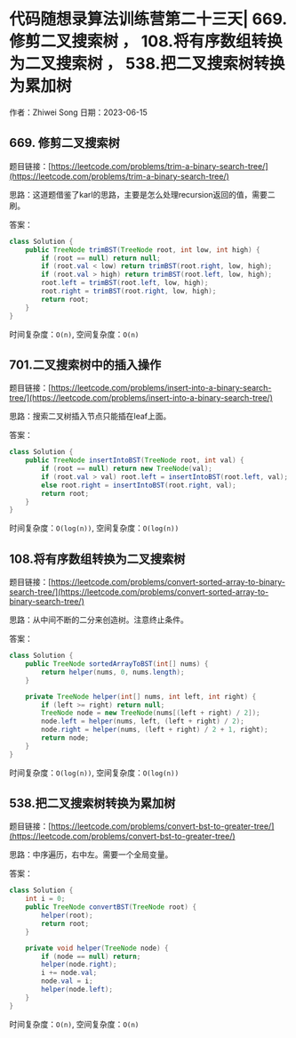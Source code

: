 # 代码随想录算法训练营第二十三天| 669. 修剪二叉搜索树 ， 108.将有序数组转换为二叉搜索树 ， 538.把二叉搜索树转换为累加树 
作者：Zhiwei Song 
日期：2023-06-15

## 669. 修剪二叉搜索树
题目链接：[https://leetcode.com/problems/trim-a-binary-search-tree/](https://leetcode.com/problems/trim-a-binary-search-tree/)

思路：这道题借鉴了karl的思路，主要是怎么处理recursion返回的值，需要二刷。

答案：

```java
class Solution {
    public TreeNode trimBST(TreeNode root, int low, int high) {
        if (root == null) return null;
        if (root.val < low) return trimBST(root.right, low, high);
        if (root.val > high) return trimBST(root.left, low, high);
        root.left = trimBST(root.left, low, high);
        root.right = trimBST(root.right, low, high);
        return root;
    }
}
```

时间复杂度：``O(n)``, 空间复杂度：``O(n)``

## 701.二叉搜索树中的插入操作 
题目链接：[https://leetcode.com/problems/insert-into-a-binary-search-tree/](https://leetcode.com/problems/insert-into-a-binary-search-tree/)

思路：搜索二叉树插入节点只能插在leaf上面。

答案：

```java
class Solution {
    public TreeNode insertIntoBST(TreeNode root, int val) {
        if (root == null) return new TreeNode(val);
        if (root.val > val) root.left = insertIntoBST(root.left, val);
        else root.right = insertIntoBST(root.right, val);
        return root;
    }
}
```

时间复杂度：``O(log(n))``, 空间复杂度：``O(log(n))``

## 108.将有序数组转换为二叉搜索树
题目链接：[https://leetcode.com/problems/convert-sorted-array-to-binary-search-tree/](https://leetcode.com/problems/convert-sorted-array-to-binary-search-tree/)

思路：从中间不断的二分来创造树。注意终止条件。

答案：

```java
class Solution {
    public TreeNode sortedArrayToBST(int[] nums) {
        return helper(nums, 0, nums.length);
    }

    private TreeNode helper(int[] nums, int left, int right) {
        if (left >= right) return null;
        TreeNode node = new TreeNode(nums[(left + right) / 2]);
        node.left = helper(nums, left, (left + right) / 2);
        node.right = helper(nums, (left + right) / 2 + 1, right);
        return node;
    }
}
```

时间复杂度：``O(log(n))``, 空间复杂度：``O(log(n))``

## 538.把二叉搜索树转换为累加树
题目链接：[https://leetcode.com/problems/convert-bst-to-greater-tree/](https://leetcode.com/problems/convert-bst-to-greater-tree/)

思路：中序遍历，右中左。需要一个全局变量。

答案：

```java
class Solution {
    int i = 0;
    public TreeNode convertBST(TreeNode root) {
        helper(root);
        return root;
    }

    private void helper(TreeNode node) {
        if (node == null) return;
        helper(node.right);
        i += node.val;
        node.val = i;
        helper(node.left);
    }
}
```

时间复杂度：``O(n)``, 空间复杂度：``O(n)``
